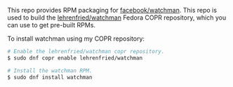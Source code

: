 This repo provides RPM packaging for
[facebook/watchman](https://github.com/facebook/watchman). This repo is used to
build the
[lehrenfried/watchman](https://copr.fedorainfracloud.org/coprs/lehrenfried/watchman/)
Fedora COPR repository, which you can use to get pre-built RPMs.

To install watchman using my COPR repository:

```bash
# Enable the lehrenfried/watchman copr repository.
$ sudo dnf copr enable lehrenfried/watchman

# Install the watchman RPM.
$ sudo dnf install watchman
```
